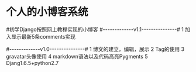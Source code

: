 # 个人的小博客系统
#初学Django按照网上教程实现的小博客
#-------------v1.1---------------#
1 加入显示最新5条comments实现

#-------------v1.0---------------#
1 博文的建立，编辑，展示
2 Tag的使用
3 gravatar头像使用
4 markdown语法以及代码高亮Pygments
5 Djang1.6.5+python2.7
